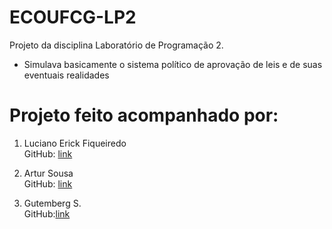 # ECOUFCG-LP2

Projeto da disciplina Laboratório de Programação 2.
- Simulava basicamente o sistema político de aprovação de leis e de suas eventuais realidades

# Projeto feito acompanhado por:
1. Luciano Erick Fiqueiredo <br /> 
GitHub: [link](https://github.com/LucianErick)

2. Artur Sousa <br />
GitHub: [link](https://github.com/arturbs)

3. Gutemberg S.<br /> 
GitHub:[link](https://github.com/GitBerg)
